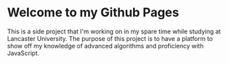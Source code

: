 # Welcome to my Github Pages

This is a side project that I'm working on in my spare time while studying at Lancaster University. The purpose of this project is to have a platform to show off my knowledge of advanced algorithms and proficiency with JavaScript. 
